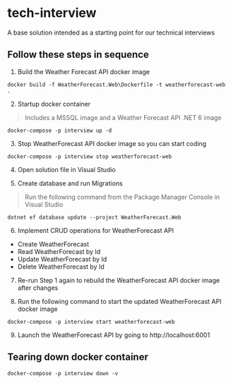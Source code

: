 # tech-interview
A base solution intended as a starting point for our technical interviews

## Follow these steps in sequence

1. Build the Weather Forecast API docker image
```
docker build -f WeatherForecast.Web\Dockerfile -t weatherforecast-web .
```

2. Startup docker container
> Includes a MSSQL image and a Weather Forecast API .NET 6 image
```
docker-compose -p interview up -d
```

3. Stop WeatherForecast API docker image so you can start coding
```
docker-compose -p interview stop weatherforecast-web
```

4. Open solution file in Visual Studio

5. Create database and run Migrations
> Run the following command from the Package Manager Console in Visual Studio
```
dotnet ef database update --project WeatherForecast.Web
```

6. Implement CRUD operations for WeatherForecast API
- Create WeatherForecast
- Read WeatherForecast by Id
- Update WeatherForecast by Id
- Delete WeatherForecast by Id

7. Re-run Step 1 again to rebuild the WeatherForecast API docker image after changes

8. Run the following command to start the updated WeatherForecast API docker image
```
docker-compose -p interview start weatherforecast-web
```

9. Launch the WeatherForecast API by going to http://localhost:6001


## Tearing down docker container
```
docker-compose -p interview down -v
```

